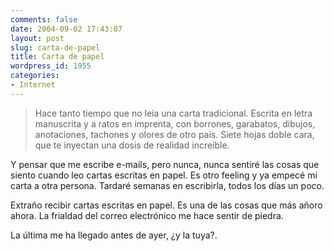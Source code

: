 ```yaml
---
comments: false
date: 2004-09-02 17:43:07
layout: post
slug: carta-de-papel
title: Carta de papel
wordpress_id: 1955
categories:
- Internet
---
```


> Hace tanto tiempo que no leía una carta tradicional. Escrita en letra manuscrita y a ratos en imprenta, con borrones, garabatos, dibujos, anotaciones, tachones y olores de otro país. Siete hojas doble cara, que te inyectan una dosis de realidad increíble.





Y pensar que me escribe e-mails, pero nunca, nunca sentiré las cosas que siento cuando leo cartas escritas en papel. Es otro feeling y ya empecé mi carta a otra persona. Tardaré semanas en escribirla, todos los días un poco.





Extraño recibir cartas escritas en papel. Es una de las cosas que más añoro ahora. La frialdad del correo electrónico me hace sentir de piedra.





La última me ha llegado antes de ayer, ¿y la tuya?.




 
